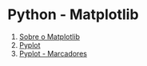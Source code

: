 # Python - Matplotlib

1. [Sobre o Matplotlib](about.md)
1. [Pyplot](pyplot.md)
1. [Pyplot - Marcadores](pyplot-marcadores.md)

